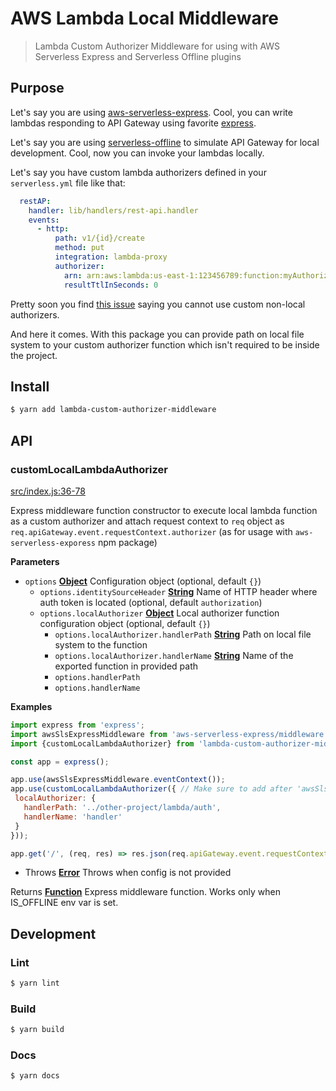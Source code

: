 # AWS Lambda Local Middleware

> Lambda Custom Authorizer Middleware for using with AWS Serverless Express and Serverless Offline plugins

## Purpose

Let's say you are using [aws-serverless-express](https://github.com/awslabs/aws-serverless-express).
Cool, you can write lambdas responding to API Gateway using favorite [express](https://github.com/expressjs/express).

Let's say you are using [serverless-offline](https://github.com/dherault/serverless-offline) to simulate API Gateway for
local development. Cool, now you can invoke your lambdas locally.

Let's say you have custom lambda authorizers defined in your `serverless.yml` file like that:

```yml
  restAP:
    handler: lib/handlers/rest-api.handler
    events:
      - http:
          path: v1/{id}/create
          method: put
          integration: lambda-proxy
          authorizer:
            arn: arn:aws:lambda:us-east-1:123456789:function:myAuthorizerFunction
            resultTtlInSeconds: 0
```

Pretty soon you find [this issue](https://github.com/dherault/serverless-offline/issues/118) saying you cannot use custom non-local authorizers.

And here it comes. With this package you can provide path on local file system to your custom authorizer function which isn't required to be inside the project.

## Install

```sh
$ yarn add lambda-custom-authorizer-middleware
```

## API

<!-- Generated by documentation.js. Update this documentation by updating the source code. -->

### customLocalLambdaAuthorizer

[src/index.js:36-78](https://github.com/vladgolubev/lambda-custom-authorizer-middleware/blob/43d24628190a72925595e9d76b2c7daccc03033a/src/index.js#L36-L78 "Source code on GitHub")

Express middleware function constructor to execute local lambda function
as a custom authorizer and attach request context to `req` object
as `req.apiGateway.event.requestContext.authorizer` (as for usage with `aws-serverless-exporess` npm package)

**Parameters**

-   `options` **[Object](https://developer.mozilla.org/en-US/docs/Web/JavaScript/Reference/Global_Objects/Object)** Configuration object (optional, default `{}`)
    -   `options.identitySourceHeader` **[String](https://developer.mozilla.org/en-US/docs/Web/JavaScript/Reference/Global_Objects/String)** Name of HTTP header where auth token is located (optional, default `authorization`)
    -   `options.localAuthorizer` **[Object](https://developer.mozilla.org/en-US/docs/Web/JavaScript/Reference/Global_Objects/Object)** Local authorizer function configuration object (optional, default `{}`)
        -   `options.localAuthorizer.handlerPath` **[String](https://developer.mozilla.org/en-US/docs/Web/JavaScript/Reference/Global_Objects/String)** Path on local file system to the function
        -   `options.localAuthorizer.handlerName` **[String](https://developer.mozilla.org/en-US/docs/Web/JavaScript/Reference/Global_Objects/String)** Name of the exported function in provided path
        -   `options.handlerPath`  
        -   `options.handlerName`  

**Examples**

```javascript
import express from 'express';
import awsSlsExpressMiddleware from 'aws-serverless-express/middleware';
import {customLocalLambdaAuthorizer} from 'lambda-custom-authorizer-middleware';

const app = express();

app.use(awsSlsExpressMiddleware.eventContext());
app.use(customLocalLambdaAuthorizer({ // Make sure to add after 'awsSlsExpressMiddleware'
 localAuthorizer: {
   handlerPath: '../other-project/lambda/auth',
   handlerName: 'handler'
 }
}));

app.get('/', (req, res) => res.json(req.apiGateway.event.requestContext.authorizer));
```

-   Throws **[Error](https://developer.mozilla.org/en-US/docs/Web/JavaScript/Reference/Global_Objects/Error)** Throws when config is not provided

Returns **[Function](https://developer.mozilla.org/en-US/docs/Web/JavaScript/Reference/Statements/function)** Express middleware function. Works only when IS_OFFLINE env var is set.

## Development

### Lint

```sh
$ yarn lint
```

### Build

```sh
$ yarn build
```

### Docs

```sh
$ yarn docs
```
